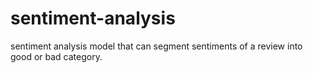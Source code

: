 # sentiment-analysis
sentiment analysis model that can segment sentiments of a review into good or bad category.
